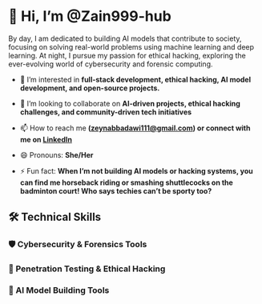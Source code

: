# 👋 Hi, I’m @Zain999-hub

By day, I am dedicated to building AI models that contribute to society, focusing on solving real-world problems using machine learning and deep learning. At night, I pursue my passion for ethical hacking, exploring the ever-evolving world of cybersecurity and forensic computing.

- 👀 I’m interested in **full-stack development, ethical hacking, AI model development, and open-source projects.**

- 💞️ I’m looking to collaborate on **AI-driven projects, ethical hacking challenges, and community-driven tech initiatives**

- 📫 How to reach me **(zeynabbadawi111@gmail.com) or connect with me on [LinkedIn](https://www.linkedin.com/in/zainab-badawi)**

- 😄 Pronouns: **She/Her**

- ⚡ Fun fact: **When I’m not building AI models or hacking systems, you can find me horseback riding or smashing shuttlecocks on the badminton court! Who says techies can’t be sporty too?**

<!---
Zain999-hub/Zain999-hub is a ✨ special ✨ repository because its `README.md` (this file) appears on your GitHub profile.
You can click the Preview link to take a look at your changes.
--->
## 🛠️ Technical Skills

### 🛡️ Cybersecurity & Forensics Tools

### 🥷 Penetration Testing & Ethical Hacking

### 🤖 AI Model Building Tools

